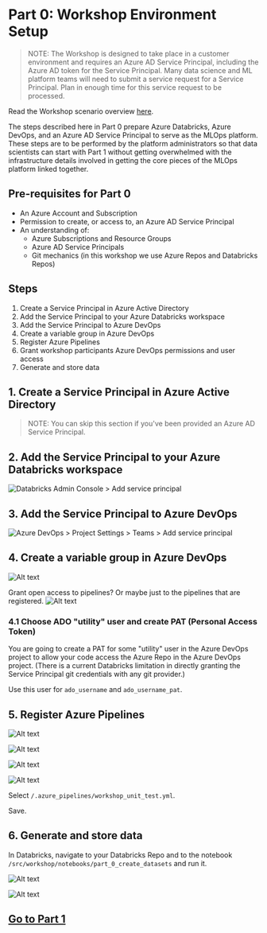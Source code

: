 # Part 0: Workshop Environment Setup
> NOTE: The Workshop is designed to take place in a customer environment and requires an Azure AD Service Principal, including the Azure AD token for the Service Principal. Many data science and ML platform teams will need to submit a service request for a Service Principal. Plan in enough time for this service request to be processed.

Read the Workshop scenario overview [here](https://github.com/microsoft/MLOpsTemplate/blob/main/src/workshop/README.md#workshop-scenario).

The steps described here in Part 0 prepare Azure Databricks, Azure DevOps, and an Azure AD Service Principal to serve as the MLOps platform. These steps are to be performed by the platform administrators so that data scientists can start with Part 1 without getting overwhelmed with the infrastructure details involved in getting the core pieces of the MLOps platform linked together.

## Pre-requisites for Part 0
- An Azure Account and Subscription
- Permission to create, or access to, an Azure AD Service Principal
- An understanding of:
    - Azure Subscriptions and Resource Groups
    - Azure AD Service Principals
    - Git mechanics (in this workshop we use Azure Repos and Databricks Repos)

## Steps

1. Create a Service Principal in Azure Active Directory
2. Add the Service Principal to your Azure Databricks workspace
3. Add the Service Principal to Azure DevOps
4. Create a variable group in Azure DevOps
5. Register Azure Pipelines
6. Grant workshop participants Azure DevOps permissions and user access
7. Generate and store data


## 1. Create a Service Principal in Azure Active Directory

> NOTE: You can skip this section if you've been provided an Azure AD Service Principal.


## 2. Add the Service Principal to your Azure Databricks workspace

![Databricks Admin Console > Add service principal](part_0_adb_add_sp.png)


## 3. Add the Service Principal to Azure DevOps

![Azure DevOps > Project Settings > Teams > Add service principal](part_0_ado_add_sp.png)


## 4. Create a variable group in Azure DevOps

![Alt text](image-9.png)

Grant open access to pipelines? Or maybe just to the pipelines that are registered.
![Alt text](image-10.png)


### 4.1 Choose ADO "utility" user and create PAT (Personal Access Token)

You are going to create a PAT for some "utility" user in the Azure DevOps project to allow your code access the Azure Repo in the Azure DevOps project. (There is a current Databricks limitation in directly granting the Service Principal git credentials with any git provider.)

Use this user for `ado_username` and `ado_username_pat`.


## 5. Register Azure Pipelines
![Alt text](image-11.png)

![Alt text](image-12.png)

![Alt text](image-13.png)

![Alt text](image-14.png)

Select `/.azure_pipelines/workshop_unit_test.yml`.

Save.



## 6. Generate and store data

In Databricks, navigate to your Databricks Repo and to the notebook `/src/workshop/notebooks/part_0_create_datasets` and run it.

![Alt text](image-15.png)

![Alt text](image-16.png)


## [Go to Part 1](part_1.md)
